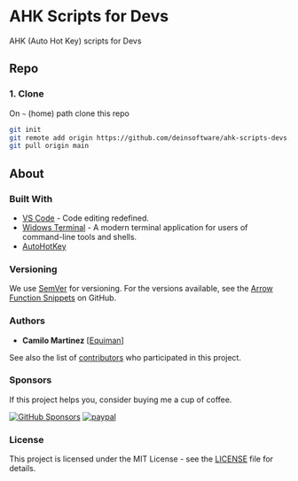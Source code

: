 # AHK Scripts for Devs

AHK (Auto Hot Key) scripts for Devs

## Repo

### 1. Clone

On `~` (home) path clone this repo

```bash
git init 
git remote add origin https://github.com/deinsoftware/ahk-scripts-devs.git
git pull origin main
```

## About

### Built With

- [VS Code](https://code.visualstudio.com/) - Code editing redefined.
- [Widows Terminal](https://github.com/Microsoft/Terminal/) - A modern terminal application for users of command-line tools and shells.
- [AutoHotKey](https://www.autohotkey.com/)

### Versioning

We use [SemVer](http://semver.org/) for versioning. For the versions available, see the [Arrow Function Snippets](https://github.com/deinsoftware/zsh-dev-toolkit/tags) on GitHub.

### Authors

- **Camilo Martinez** [[Equiman](http://github.com/equiman)]

See also the list of [contributors](https://github.com/deinsoftware/zsh-dev-toolkit/contributors) who participated in this project.

### Sponsors

If this project helps you, consider buying me a cup of coffee.

[![GitHub Sponsors](https://img.shields.io/badge/-GitHub%20Sponsors-gray?style=flat&labelColor=171515&logo=github&logoColor=white&link=https://github.com/sponsors/deinsoftware)](https://github.com/sponsors/deinsoftware)
[![paypal](https://img.shields.io/badge/-PayPal-gray?style=flat&labelColor=00457C&logo=paypal&logoColor=white&link=https://paypal.me/equiman/3)](https://paypal.me/equiman/3)

### License

This project is licensed under the MIT License - see the [LICENSE](LICENSE.md) file for details.
